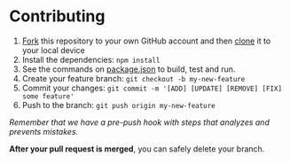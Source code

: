 # Contributing

1. [Fork](https://help.github.com/articles/fork-a-repo/) this repository to your own GitHub account and then [clone](https://help.github.com/articles/cloning-a-repository/) it to your local device
2. Install the dependencies: `npm install`
2. See the commands on [package.json](package.json) to build, test and run.
3. Create your feature branch: `git checkout -b my-new-feature`
4. Commit your changes: `git commit -m '[ADD] [UPDATE] [REMOVE] [FIX] some feature'`
5. Push to the branch: `git push origin my-new-feature`

*Remember that we have a pre-push hook with steps that analyzes and prevents mistakes.*

**After your pull request is merged**, you can safely delete your branch.

